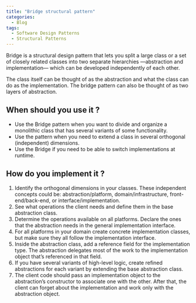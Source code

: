 ```yaml
---
title: "Bridge structural pattern"
categories:
  - Blog
tags:
  - Software Design Patterns
  - Structural Patterns
---
```


Bridge is a structural design pattern that lets you split a large class or a set of closely related classes into two separate hierarchies —abstraction and implementation— which can be developed independently of each other.

The class itself can be thought of as the abstraction and what the class can do as the implementation. The bridge pattern can also be thought of as two layers of abstraction.

<h2>When should you use it ? </h2>

<ul>
<li>Use the Bridge pattern when you want to divide and organize a monolithic class that has several variants of some functionality.</li>

<li>Use the pattern when you need to extend a class in several orthogonal (independent) dimensions.</li>

<li>Use the Bridge if you need to be able to switch implementations at runtime.</li>
</ul>

<h2> How do you implement it ? </h2>

<ol>

<li>Identify the orthogonal dimensions in your classes. These independent concepts could be: abstraction/platform, domain/infrastructure, front-end/back-end, or interface/implementation.</li>

<li>See what operations the client needs and define them in the base abstraction class.</li>

<li>Determine the operations available on all platforms. Declare the ones that the abstraction needs in the general implementation interface.</li>

<li>For all platforms in your domain create concrete implementation classes, but make sure they all follow the implementation interface.</li>

<li>Inside the abstraction class, add a reference field for the implementation type. The abstraction delegates most of the work to the implementation object that’s referenced in that field.</li>

<li>If you have several variants of high-level logic, create refined abstractions for each variant by extending the base abstraction class.</li>

<li>The client code should pass an implementation object to the abstraction’s constructor to associate one with the other. After that, the client can forget about the implementation and work only with the abstraction object.</li>
</ol>


